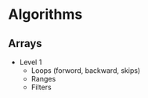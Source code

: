 # Algorithms

## Arrays

* Level 1
    * Loops (forword, backward, skips)
    * Ranges
    * Filters
